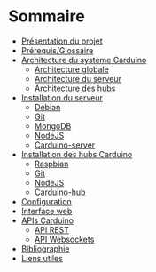 # Sommaire

* [Présentation du projet](getting-started/readme.md)
* [Prérequis/Glossaire]()
* [Architecture du système Carduino]()
    * [Architecture globale]()
    * [Architecture du serveur]()
    * [Architecture des hubs]()
* [Installation du serveur](install-server/readme.md)
    * [Debian](install-server/debian.md)
    * [Git](install-server/vs/git.md)
    * [MongoDB](install-server/mongodb.md)
    * [NodeJS](install-server/nodejs.md)
    * [Carduino-server](install-server/carduino-server.md)
* [Installation des hubs Carduino]()
    * [Raspbian]()
    * [Git]()
    * [NodeJS]()
    * [Carduino-hub]()
* [Configuration]()
* [Interface web]()
* [APIs Carduino]()
    * [API REST]()
    * [API Websockets]()
* [Bibliographie]()
* [Liens utiles]()


